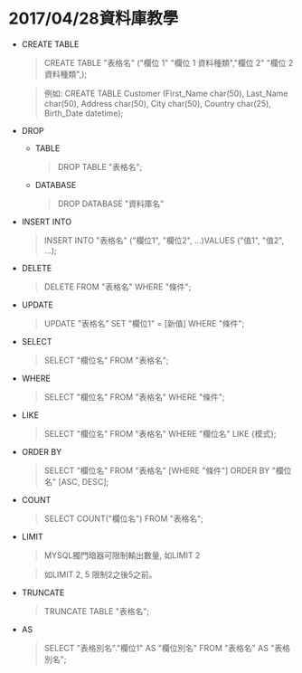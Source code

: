 #   2017/04/28資料庫教學
* CREATE TABLE
    > CREATE TABLE "表格名" ("欄位 1" "欄位 1 資料種類","欄位 2" "欄位 2 資料種類",);

    > 例如:
    CREATE TABLE Customer
(First_Name char(50),
Last_Name char(50),
Address char(50),
City char(50),
Country char(25),
Birth_Date datetime);

* DROP
    + TABLE
        >DROP TABLE "表格名";
    + DATABASE
        >DROP DATABASE "資料庫名"
* INSERT INTO
    >INSERT INTO "表格名" ("欄位1", "欄位2", ...)VALUES ("值1", "值2", ...);
* DELETE
    >DELETE FROM "表格名" WHERE "條件";
* UPDATE
    >UPDATE "表格名" SET "欄位1" = [新值] WHERE "條件";
* SELECT
    >SELECT "欄位名" FROM "表格名";
* WHERE 
    >SELECT "欄位名" 
FROM "表格名" 
WHERE "條件";
* LIKE
    >SELECT "欄位名" 
FROM "表格名" 
WHERE "欄位名" LIKE {模式};
* ORDER BY
    >SELECT "欄位名" 
FROM "表格名" 
[WHERE "條件"]
ORDER BY "欄位名" [ASC, DESC];
* COUNT
    >SELECT COUNT("欄位名") 
FROM "表格名";
* LIMIT
    >MYSQL獨門暗器可限制輸出數量, 如LIMIT 2

    >如LIMIT 2, 5 限制2之後5之前。
* TRUNCATE
    >TRUNCATE TABLE "表格名";
* AS
    >SELECT "表格別名"."欄位1" AS "欄位別名" 
FROM "表格名" AS "表格別名";